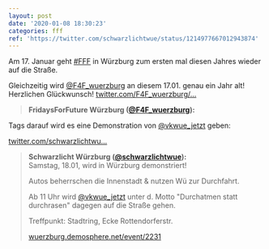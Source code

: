 ```yaml
---
layout: post
date: '2020-01-08 18:30:23'
categories: fff
ref: 'https://twitter.com/schwarzlichtwue/status/1214977667012943874'
---
```

Am 17. Januar geht [#FFF](/t/fff) in Würzburg zum ersten mal diesen Jahres wieder auf die Straße.



Gleichzeitig wird [@F4F_wuerzburg](https://twitter.com/F4F_wuerzburg) an diesem 17.01. genau ein Jahr alt! Herzlichen Glückwunsch! [twitter.com/F4F_wuerzburg/…](https://twitter.com/F4F_wuerzburg/status/1214890677320011777)
> <b>FridaysForFuture Würzburg ([@F4F_wuerzburg](https://twitter.com/F4F_wuerzburg)):</b>  
>  



Tags darauf wird es eine Demonstration von [@vkwue_jetzt](https://twitter.com/vkwue_jetzt) geben:

[twitter.com/schwarzlichtwu…](https://twitter.com/schwarzlichtwue/status/1214258239119998977)
> <b>Schwarzlicht Würzburg ([@schwarzlichtwue](https://twitter.com/schwarzlichtwue)):</b>  
>Samstag, 18.01, wird in Würzburg demonstriert!  
>  
>  
>  
>Autos beherrschen die Innenstadt &amp; nutzen Wü zur Durchfahrt.  
>  
>Ab 11 Uhr wird [@vkwue_jetzt](https://twitter.com/vkwue_jetzt) unter d. Motto "Durchatmen statt durchrasen" dagegen auf die Straße gehen.  
>  
>Treffpunkt: Stadtring, Ecke Rottendorferstr.  
>  
>[wuerzburg.demosphere.net/event/2231](https://wuerzburg.demosphere.net/event/2231)  

